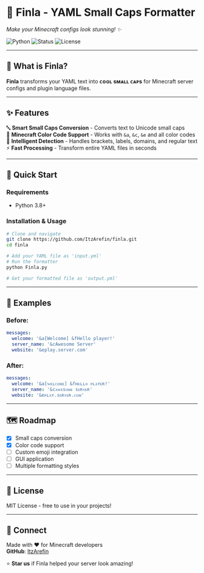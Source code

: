 # 🎨 Finla - YAML Small Caps Formatter
*Make your Minecraft configs look stunning! ✨*

![Python](https://img.shields.io/badge/Python-3.8%2B-blue?style=flat-square)
![Status](https://img.shields.io/badge/Status-Active-brightgreen?style=flat-square)
![License](https://img.shields.io/badge/License-MIT-yellow?style=flat-square)

---

## 🌟 What is Finla?

**Finla** transforms your YAML text into **ᴄᴏᴏʟ sᴍᴀʟʟ ᴄᴀᴘs** for Minecraft server configs and plugin language files.

---

## ✨ Features

🔤 **Smart Small Caps Conversion** - Converts text to Unicode small caps  
🎨 **Minecraft Color Code Support** - Works with `&a`, `&c`, `&e` and all color codes  
🧠 **Intelligent Detection** - Handles brackets, labels, domains, and regular text  
⚡ **Fast Processing** - Transform entire YAML files in seconds

---

## 🚀 Quick Start

### Requirements
- Python 3.8+

### Installation & Usage
```bash
# Clone and navigate
git clone https://github.com/ItzArefin/finla.git
cd finla

# Add your YAML file as 'input.yml'
# Run the formatter
python Finla.py

# Get your formatted file as 'output.yml'
```

---

## 📖 Examples

### Before:
```yaml
messages:
  welcome: '&a[Welcome] &fHello player!'
  server_name: '&cAwesome Server'
  website: '&eplay.server.com'
```

### After:
```yaml
messages:
  welcome: '&a[ᴡᴇʟᴄᴏᴍᴇ] &fʜᴇʟʟᴏ ᴘʟᴀʏᴇʀ!'
  server_name: '&cᴀᴡᴇsᴏᴍᴇ sᴇʀᴠᴇʀ'
  website: '&eᴘʟᴀʏ.sᴇʀᴠᴇʀ.ᴄᴏᴍ'
```

---

## 🗺️ Roadmap

- [x] Small caps conversion
- [x] Color code support
- [ ] Custom emoji integration
- [ ] GUI application
- [ ] Multiple formatting styles

---

## 📜 License

MIT License - free to use in your projects!

---

## 💬 Connect

Made with ❤️ for Minecraft developers  
**GitHub**: [ItzArefin](https://github.com/ItzArefin)

⭐ **Star us** if Finla helped your server look amazing!
